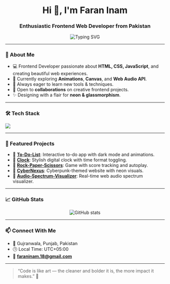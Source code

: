 <h1 align="center">Hi 👋, I'm Faran Inam</h1>
<h3 align="center">Enthusiastic Frontend Web Developer from Pakistan </h3>

<p align="center">
<img src="https://readme-typing-svg.demolab.com?font=Fira+Code&weight=500&pause=1000&color=00F7FF&center=true&vCenter=true&width=480&lines=Crafting+Beautiful+and+Interactive+UIs;Exploring+CSS+Magic+%26+JS+Wizards;Building+Fun+Web+Experiences!" alt="Typing SVG" />
</p>

---

### 🚀 About Me
- 💻 Frontend Developer passionate about **HTML, CSS, JavaScript**, and creating beautiful web experiences.
- 🧪 Currently exploring **Animations**, **Canvas**, and **Web Audio API**.
- 🌱 Always eager to learn new tools & techniques.
- 🤝 Open to **collaborations** on creative frontend projects.
- ✨ Designing with a flair for **neon & glassmorphism**.

---

### 🛠️ Tech Stack

<p align="left">
  <img src="https://skillicons.dev/icons?i=html,css,js,tailwind,github,vscode" />
</p>

---

### 📌 Featured Projects

- 🔹 [**To-Do-List**](https://github.com/Faran-Inam/To-Do-List): Interactive to-do app with dark mode and animations.
- 🔹 [**Clock**](https://github.com/Faran-Inam/Clock): Stylish digital clock with time format toggling.
- 🔹 [**Rock-Paper-Scissors**](https://github.com/Faran-Inam/Rock-Paper-Scissors): Game with score tracking and autoplay.
- 🔹 [**CyberNexus**](https://github.com/Faran-Inam/CyberNexus): Cyberpunk-themed website with neon visuals.
- 🔹 [**Audio-Spectrum-Visualizer**](https://github.com/Faran-Inam/Audio-Spectrum-Visualizer): Real-time web audio spectrum visualizer.

---

### 📈 GitHub Stats

<p align="center">
  <img src="https://github-readme-stats.vercel.app/api?username=Faran-Inam&show_icons=true&theme=tokyonight" alt="GitHub stats" />
</p>

---

### 📫 Connect With Me

- 📍 Gujranwala, Punjab, Pakistan  
- 🕒 Local Time: UTC+05:00
- 📧 **faraninam.18@gmail.com**

---

> “Code is like art — the cleaner and bolder it is, the more impact it makes.” 🎨
